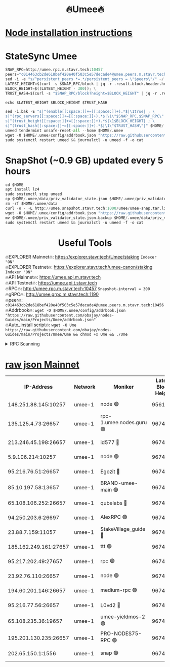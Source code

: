 <h1 align="center"> 🔥Umee🔥</h1>


[Node installation instructions](https://github.com/obajay/nodes-Guides/tree/main/Projects/Umee)
=
# StateSync Umee
```python
SNAP_RPC=http://umee.rpc.m.stavr.tech:10457
peers="c014463cb2de618bef420e40f503c5e57decade4@umee.peers.m.stavr.tech:10456"
sed -i -e "s/^persistent_peers *=.*/persistent_peers = \"$peers\"/" ~/.umee/config/config.toml
LATEST_HEIGHT=$(curl -s $SNAP_RPC/block | jq -r .result.block.header.height); \
BLOCK_HEIGHT=$((LATEST_HEIGHT - 300)); \
TRUST_HASH=$(curl -s "$SNAP_RPC/block?height=$BLOCK_HEIGHT" | jq -r .result.block_id.hash)

echo $LATEST_HEIGHT $BLOCK_HEIGHT $TRUST_HASH

sed -i.bak -E "s|^(enable[[:space:]]+=[[:space:]]+).*$|\1true| ; \
s|^(rpc_servers[[:space:]]+=[[:space:]]+).*$|\1\"$SNAP_RPC,$SNAP_RPC\"| ; \
s|^(trust_height[[:space:]]+=[[:space:]]+).*$|\1$BLOCK_HEIGHT| ; \
s|^(trust_hash[[:space:]]+=[[:space:]]+).*$|\1\"$TRUST_HASH\"|" $HOME/.umee/config/config.toml
umeed tendermint unsafe-reset-all --home $HOME/.umee
wget -O $HOME/.umee/config/addrbook.json "https://raw.githubusercontent.com/obajay/nodes-Guides/main/Projects/Umee/addrbook.json"
sudo systemctl restart umeed && journalctl -u umeed -f -o cat
```
# SnapShot (~0.9 GB) updated every 5 hours
```python
cd $HOME
apt install lz4
sudo systemctl stop umeed
cp $HOME/.umee/data/priv_validator_state.json $HOME/.umee/priv_validator_state.json.backup
rm -rf $HOME/.umee/data
curl -o - -L http://umee.snapshot.stavr.tech:1000/umee/umee-snap.tar.lz4 | lz4 -c -d - | tar -x -C $HOME/.umee --strip-components 2
wget -O $HOME/.umee/config/addrbook.json "https://raw.githubusercontent.com/obajay/nodes-Guides/main/Projects/Umee/addrbook.json"
mv $HOME/.umee/priv_validator_state.json.backup $HOME/.umee/data/priv_validator_state.json
sudo systemctl restart umeed && journalctl -u umeed -f -o cat
```
 <h1 align="center"> Useful Tools</h1>

🔥EXPLORER Mainnet🔥:      https://explorer.stavr.tech/Umee/staking             `Indexer "ON"` \
🔥EXPLORER Testnet🔥:        https://explorer.stavr.tech/umee-canon/staking      `Indexer "ON"` \
🔥API Mainnet🔥:                   https://umee.api.m.stavr.tech \
🔥API Testnet🔥:                     https://umee.api.t.stavr.tech \
🔥RPC🔥:                                   http://umee.rpc.m.stavr.tech:10457                     `Snapshot-interval = 300` \
🔥gRPC🔥:                              http://umee.grpc.m.stavr.tech:1190 \
🔥peer🔥:                     `c014463cb2de618bef420e40f503c5e57decade4@umee.peers.m.stavr.tech:10456` \
🔥Addrbook🔥:    ```wget -O $HOME/.umee/config/addrbook.json "https://raw.githubusercontent.com/obajay/nodes-Guides/main/Projects/Umee/addrbook.json"``` \
🔥Auto_install script🔥: ```wget -O Ume https://raw.githubusercontent.com/obajay/nodes-Guides/main/Projects/Umee/Ume && chmod +x Ume && ./Ume```

<details>
<summary>RPC Scanning</summary>

<h2 align="center"> We scan nodes in real time every 4 hours. And we provide the final result of RPC endpoints.
We cannot influence the operation of these nodes in any way. </h2>


```python
If Voting Power is higher than 0 --> then the Node is a validator of the network and may be subject to attack and be a potential threat to the chain.
```
```python
We marked such validators with a red symbol
```

</details>

[raw json Mainnet](https://rpc-check.umeem.stavr.tech/umeem/rpc-umeem-result.json)
=



<table><tr><th>IP-Address</th><th>Network</th><th>Moniker</th><th>Latest Block Height</th><th>Earliest Block Height</th><th>Catching Up</th><th>Tx Index</th><th>Voting Power</th><th>Scan Time</th></tr><tr><td>148.251.88.145:10257</td><td>umee-1</td><td>node 🟢</td><td>9561500</td><td>5050395</td><td>False</td><td>on</td><td>0</td><td>2023-12-14T09:37:12.136673148UTC</td></tr><tr><td>135.125.4.73:26657</td><td>umee-1</td><td>rpc-1.umee.nodes.guru 🟢</td><td>9674325</td><td>5167386</td><td>False</td><td>on</td><td>0</td><td>2023-12-14T09:38:46.629167346UTC</td></tr><tr><td>213.246.45.198:26657</td><td>umee-1</td><td>id577 🔴</td><td>9674311</td><td>7100001</td><td>False</td><td>on</td><td>35122539</td><td>2023-12-14T09:37:16.554880099UTC</td></tr><tr><td>5.9.106.214:10257</td><td>umee-1</td><td>node 🟢</td><td>9674321</td><td>7942001</td><td>False</td><td>on</td><td>0</td><td>2023-12-14T09:38:19.383520491UTC</td></tr><tr><td>95.216.76.51:26657</td><td>umee-1</td><td>Egozit 🔴</td><td>9674326</td><td>8262001</td><td>False</td><td>off</td><td>38352428</td><td>2023-12-14T09:38:46.285971767UTC</td></tr><tr><td>85.10.197.58:13657</td><td>umee-1</td><td>BRAND-umee-main 🟢</td><td>9674313</td><td>8427832</td><td>False</td><td>on</td><td>0</td><td>2023-12-14T09:37:33.825162748UTC</td></tr><tr><td>65.108.106.252:26657</td><td>umee-1</td><td>qubelabs 🔴</td><td>9674314</td><td>8825432</td><td>False</td><td>on</td><td>36833841</td><td>2023-12-14T09:37:34.141380998UTC</td></tr><tr><td>94.250.203.6:26697</td><td>umee-1</td><td>AlexRPC 🟢</td><td>9674312</td><td>8910001</td><td>False</td><td>on</td><td>0</td><td>2023-12-14T09:37:27.418451095UTC</td></tr><tr><td>23.88.7.159:11057</td><td>umee-1</td><td>StakeVillage_guide 🔴</td><td>9674320</td><td>9137726</td><td>False</td><td>on</td><td>1333511</td><td>2023-12-14T09:38:13.924892045UTC</td></tr><tr><td>185.162.249.161:27657</td><td>umee-1</td><td>ttt 🟢</td><td>9674319</td><td>9321953</td><td>False</td><td>on</td><td>0</td><td>2023-12-14T09:38:07.462495100UTC</td></tr><tr><td>95.217.202.49:27657</td><td>umee-1</td><td>rpc 🟢</td><td>9674319</td><td>9440090</td><td>False</td><td>on</td><td>0</td><td>2023-12-14T09:38:07.248358631UTC</td></tr><tr><td>23.92.76.110:26657</td><td>umee-1</td><td>node 🟢</td><td>9674333</td><td>9468001</td><td>False</td><td>on</td><td>0</td><td>2023-12-14T09:39:27.560365574UTC</td></tr><tr><td>194.60.201.146:26657</td><td>umee-1</td><td>medium-rpc 🟢</td><td>9674312</td><td>9484365</td><td>False</td><td>on</td><td>0</td><td>2023-12-14T09:37:22.999173386UTC</td></tr><tr><td>95.216.77.56:26657</td><td>umee-1</td><td>L0vd2 🔴</td><td>9674329</td><td>9574329</td><td>False</td><td>off</td><td>37501887</td><td>2023-12-14T09:39:04.012664889UTC</td></tr><tr><td>65.108.235.36:19657</td><td>umee-1</td><td>umee-yieldmos-2 🟢</td><td>9674303</td><td>9575548</td><td>False</td><td>on</td><td>0</td><td>2023-12-14T09:36:30.922412145UTC</td></tr><tr><td>195.201.130.235:26657</td><td>umee-1</td><td>PRO-NODES75-RPC 🟢</td><td>9674286</td><td>9586093</td><td>False</td><td>on</td><td>0</td><td>2023-12-14T09:38:16.202265635UTC</td></tr><tr><td>202.65.150.1:1556</td><td>umee-1</td><td>snap 🟢</td><td>9674321</td><td>9668389</td><td>False</td><td>off</td><td>0</td><td>2023-12-14T09:38:17.025145407UTC</td></tr></table>